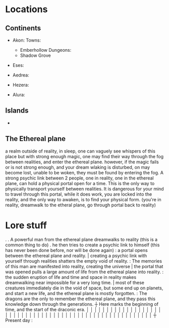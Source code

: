 
# Locations

## Continents
- Akon:
  Towns:
  - Emberhollow
  Dungeons:
  - Shadow Grove

- Eses:

- Aedrea:

- Hezera:

- Alura:

## Islands
- 

## The Ethereal plane
a realm outside of reality, in sleep, one can vaguely see whispers of this place
but with strong enough magic, one may find their way through the fog between realities, and enter the ethereal plane.
however, if the magic fails or is not strong enough, and your dream wlaking is disturbed, on may become lost, unable to be woken, they must be found by entering the fog.
A strong psychic link between 2 people, one in reality, one in the ethereal plane, can hold a physical portal open for a time. This is the only way to physically transport yourself between realities.
It is dangerous for your mind to travel through this portal, while it does work, you are locked into the reality, and the only way to awaken, is to find your physical form. (you're in reality, dreamwalk to the etheral plane, go through portal back to reality)


# Lore stuff
.
. A powerful man from the ethereal plane dreamwalks to reality (this is a common thing to do)
. he then tries to create a psychic link to himself (this has never been done before, nor will be done again)
: a portal opens between the ethereal plane and reality.
| creating a psychic link with yourself through realities shatters the empty void of reality.
: The memories of this man are manifested into reality, creating the universe
| the portal that was opened pulls a large amount of life from the ethereal plane into reality.
: the sudden eruption of life and time and space in reality makes dreamwalking near impossible for a very long time.
| most of these creatures immediately die in the void of space, but some end up on planets, and start a new life, and the ethereal plane is mostly forgotten.
: The dragons are the only to remember the ethereal plane, and they pass this knowledge down through the generations.
┼ Here marks the beginning of time, and the start of the draconic era.
│ 
│ 
│ 
│ 
│ 
│ 
│ 
│ 
│ 
│ 
│ 
│ 
│ 
│ 
│ 
│ 
│ 
│ 
│ 
│ 
│ 
│ 
│ 
│ 
│ 
│ 
│ 
│ 
│ 
│ 
│ 
│ 
│ 
│ 
│ 
│ 
│ 
│ 
│ 
│ 
│ 
│ 
│ 
│ 
│ 
│ 
│ 
│ 
│ 
│ 
│ 
│ 
│ 
│ 
│ 
│ 
┼ Present day
:







